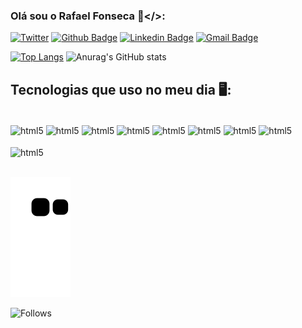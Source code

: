 ### Olá sou o Rafael Fonseca 💾</>:

[![Twitter](https://img.shields.io/badge/Twitter-1DA1F2?style=flat-square&logo=twitter&logoColor=white)](https://twitter.com/rfonseca85)
[![Github Badge](https://img.shields.io/badge/-Github-000?style=flat-square&logo=Github&logoColor=white&link=https://github.com/rfonseca985)](https://github.com/rfonseca985)
[![Linkedin Badge](https://img.shields.io/badge/-LinkedIn-blue?style=flat-square&logo=Linkedin&logoColor=white&link=https://www.linkedin.com/in/rfonseca-3a001b180/)](https://www.linkedin.com/in/rfonseca-3a001b180)
[![Gmail Badge](https://img.shields.io/badge/-Gmail-c14438?style=flat-square&logo=Gmail&logoColor=white&link=mailto:rfonseca985@gmail.com)](mailto:rfonseca985@gmail.com/)
<br/>



[![Top Langs](https://github-readme-stats.vercel.app/api/top-langs/?username=rfonseca985&theme=dark)](https://github.com/anuraghazra/github-readme-stats)
![Anurag's GitHub stats](https://github-readme-stats.vercel.app/api?username=rfonseca985&show_icons=true&theme=dark)

## Tecnologias que uso no meu dia 🖥️:
<div style="display: inline_block"><br/>
<img align="center" alt="html5" src= "https://img.shields.io/badge/Java-ED8B00?style=flat-square&logo=java&logoColor=white"/>
<img align="center" alt="html5" src="https://img.shields.io/badge/Python-14354C?style=flat-square&logo=python&logoColor=white"/>
<img align="center" alt="html5" src="https://img.shields.io/badge/C%23-239120?style=flat-square&logo=c-sharp&logoColor=white"/>
<img align="center" alt="html5" src="https://img.shields.io/badge/Angular-DD0031?style=flat-square&logo=angular&logoColor=white"/>
<img align="center" alt="html5" src=https://img.shields.io/badge/Spring-6DB33F?style=flat-square&logo=spring&logoColor=white/>
<img align="center" alt="html5" src=https://img.shields.io/badge/MySQL-00000F?style=flat-square&logo=mysql&logoColor=white/>
<img align="center" alt="html5" src=https://img.shields.io/badge/PostgreSQL-316192?style=flat-square&logo=postgresql&logoColor=white/>
<img align="center" alt="html5" src=https://img.shields.io/badge/MongoDB-4EA94B?style=flat-square&logo=mongodb&logoColor=white/>

<br/>
<br/>
<img align="center" alt="html5" src=https://img.shields.io/badge/Eclipse-2C2255?style=flat-square&logo=eclipse&logoColor=white/>

<br/>

</div><br/>

![snake gif](https://github.com/rfonseca985/rfonseca985/blob/output/github-contribution-grid-snake.svg)

![Follows](https://img.shields.io/github/followers/:user?label=Follow)
